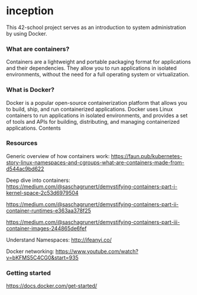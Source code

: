 # inception

This 42-school project serves as an introduction to system administration by using Docker.
### What are containers?

Containers are a lightweight and portable packaging format for applications and their dependencies. They allow you to run applications in isolated environments, without the need for a full operating system or virtualization.
### What is Docker?

Docker is a popular open-source containerization platform that allows you to build, ship, and run containerized applications. Docker uses Linux containers to run applications in isolated environments, and provides a set of tools and APIs for building, distributing, and managing containerized applications. Contents
### Resources

Generic overview of how containers work: https://faun.pub/kubernetes-story-linux-namespaces-and-cgroups-what-are-containers-made-from-d544ac9bd622

Deep dive into containers: https://medium.com/@saschagrunert/demystifying-containers-part-i-kernel-space-2c53d6979504

https://medium.com/@saschagrunert/demystifying-containers-part-ii-container-runtimes-e363aa378f25

https://medium.com/@saschagrunert/demystifying-containers-part-iii-container-images-244865de6fef

Understand Namespaces: http://ifeanyi.co/

Docker networking: https://www.youtube.com/watch?v=bKFMS5C4CG0&start=935
### Getting started

https://docs.docker.com/get-started/
